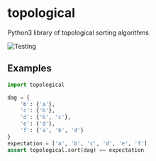topological
===========
Python3 library of topological sorting algorithms

![Testing](https://github.com/gmr/topological/workflows/Testing/badge.svg)

Examples
--------

```python
import topological

dag = {
    'b': {'a'},
    'c': {'b'},
    'd': {'b', 'c'},
    'e': {'d'},
    'f': {'a', 'b', 'd'}
}
expectation = ['a', 'b', 'c', 'd', 'e', 'f']
assert topological.sort(dag) == expectation
```

